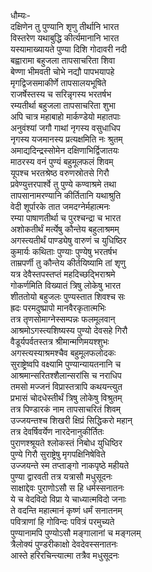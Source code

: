 धौम्यः-  
दक्षिणेन तु पुण्यानि शृणु तीर्थानि भारत  
विस्तरेण यथाबुद्धि कीर्त्यमानानि भारत  
यस्यामाख्यायते पुण्या दिशि गोदावरी नदी  
बह्वारामा बहुजला तापसाचरिता शिवा  
बेण्णा भीमवती चोभे नद्यौ पापभयापहे  
मृगद्विजसमाकीर्णे तापसालयभूषिते  
राजर्षेस्तस्य च सरिन्नृगस्य भरतर्षभ  
रम्यतीर्था बहुजला तापसाचरिता शुभा  
अपि चात्र महाबाहो मार्कण्डेयो महातपाः  
अनुवंश्यां जगौ गाथां नृगस्य वसुधाधिप  
नृगस्य यजमानस्य प्रत्यक्षमिति नः श्रुतम्  
अमाद्यदिन्द्रस्सोमेन दक्षिणाभिर्द्विजातयः  
माठरस्य वनं पुण्यं बहुमूलफलं शिवम्  
यूपश्च भरतश्रेष्ठ वरुणस्रोतसे गिरौ  
प्रवेण्युत्तरपार्श्वे तु पुण्ये कण्वाश्रमे तथा  
तापसानामरण्यानि कीर्तितानि यथाश्रुति  
वेदी शूर्पारके तात जमदग्नेर्महात्मनः  
रम्या पाषाणतीर्था च पुरश्चन्द्रा च भारत  
अशोकतीर्थं मर्त्येषु कौन्तेय बहुलाश्रमम्  
अगस्त्यतीर्थं पाण्ड्येषु वारुणं च युधिष्ठिर  
कुमार्यः कथिताः पुण्याः पुण्येषु भरतर्षभ  
ताम्रपर्णी तु कौन्तेय कीर्तयिष्यामि तां शृणु  
यत्र देवैस्तपस्तप्तं महदिच्छद्भिराश्रमे  
गोकर्णमिति विख्यातं त्रिषु लोकेषु भारत  
शीततोयो बहुजलः पुण्यस्तात शिवश्च सः  
ह्रदः परमदुष्प्रापो मानवैरकृतात्मभिः  
तत्र तृणसोमाग्नेस्सम्पन्नः फलमूलवान्  
आश्रमोऽगस्त्यशिष्यस्य पुण्यो देवसहे गिरौ  
वैडूर्यपर्वतस्तत्र श्रीमान्मणिमयश्शुभः  
अगस्त्यस्याश्रमश्चैव बहुमूलफलोदकः  
सुराष्ट्रेष्वपि वक्ष्यामि पुण्यान्यायतनानि च  
आश्रमान्सरितश्शैलान्सरांसि च नराधिप  
तमसो मज्जनं विप्रास्तत्रापि कथयन्त्युत  
प्रभासं चोदधेस्तीर्थं त्रिषु लोकेषु विश्रुतम्  
तत्र पिण्डारकं नाम तापसाचरितं शिवम्  
उज्जयन्तश्च शिखरी क्षिप्रं सिद्धिकरो महान्  
तत्र देवर्षिवर्येण नारदेनानुकीर्तितः  
पुराणश्श्रूयते श्लोकस्तं निबोध युधिष्ठिर  
पुण्ये गिरौ सुराष्ट्रेषु मृगपक्षिनिषेविते  
उज्जयन्ते स्म तप्ताङ्गो नाकपृष्ठे महीयते  
पुण्या द्वारवती तत्र यत्रासौ मधुसूदनः  
साक्षाद्देवः पुराणोऽसौ स हि धर्मस्सनातनः  
ये च वेदविदो विप्रा ये चाध्यात्मविदो जनाः  
ते वदन्ति महात्मानं कृष्णं धर्मं सनातनम्  
पवित्राणां हि गोविन्दः पवित्रं परमुच्यते  
पुण्यानामपि पुण्योऽसौ मङ्गालानां च मङ्गलम्  
त्रैलोक्यं पुण्डरीकाक्षो देवदेवस्सनातनः  
आस्ते हरिरचिन्त्यात्मा तत्रैव मधुसूदनः  
